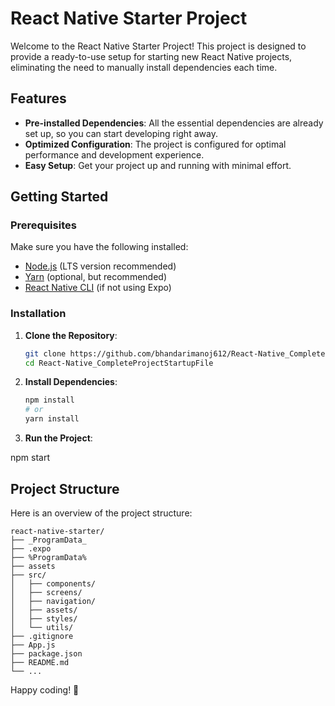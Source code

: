 # React Native Starter Project

Welcome to the React Native Starter Project! This project is designed to provide a ready-to-use setup for starting new React Native projects, eliminating the need to manually install dependencies each time.

## Features

- **Pre-installed Dependencies**: All the essential dependencies are already set up, so you can start developing right away.
- **Optimized Configuration**: The project is configured for optimal performance and development experience.
- **Easy Setup**: Get your project up and running with minimal effort.

## Getting Started

### Prerequisites

Make sure you have the following installed:

- [Node.js](https://nodejs.org/) (LTS version recommended)
- [Yarn](https://yarnpkg.com/) (optional, but recommended)
- [React Native CLI](https://reactnative.dev/docs/environment-setup) (if not using Expo)

### Installation

1. **Clone the Repository**:

    ```bash
    git clone https://github.com/bhandarimanoj612/React-Native_CompleteProjectStartupFile.git
    cd React-Native_CompleteProjectStartupFile
    ```

2. **Install Dependencies**:

    ```bash
    npm install
    # or
    yarn install
    ```

3. **Run the Project**:

  npm start

## Project Structure

Here is an overview of the project structure:

```
react-native-starter/
├── _ProgramData_
├── .expo
├── %ProgramData%
├── assets
├── src/
│   ├── components/
│   ├── screens/
│   ├── navigation/
│   ├── assets/
│   ├── styles/
│   └── utils/
├── .gitignore
├── App.js
├── package.json
├── README.md
└── ...
```


Happy coding! 🚀
